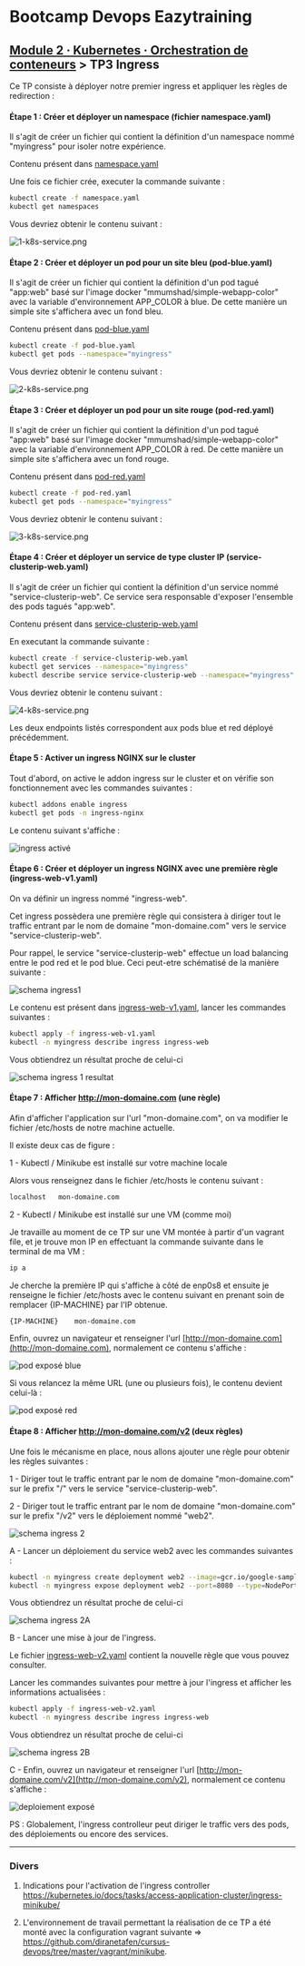 # Bootcamp Devops Eazytraining

## [Module 2 · Kubernetes · Orchestration de conteneurs](https://github.com/jeandonaldroselin/eazytraining-devops-bootcamp-kubernetes) > TP3 Ingress

Ce TP consiste à déployer notre premier ingress et appliquer les règles de redirection : 

#### Étape 1 : Créer et déployer un namespace (fichier namespace.yaml)

Il s'agit de créer un fichier qui contient la définition d'un namespace nommé "myingress" pour isoler notre expérience.

Contenu présent dans [namespace.yaml](./namespace.yaml)

Une fois ce fichier crée, executer la commande suivante : 

```bash
kubectl create -f namespace.yaml
kubectl get namespaces
```

Vous devriez obtenir le contenu suivant :

![1-k8s-service.png](1-k8s-service.png)

#### Étape 2 : Créer et déployer un pod pour un site bleu (pod-blue.yaml)

Il s'agit de créer un fichier qui contient la définition d'un pod tagué "app:web" basé sur l'image docker "mmumshad/simple-webapp-color" avec la variable d'environnement APP_COLOR à blue. De cette manière un simple site s'affichera avec un fond bleu.

Contenu présent dans [pod-blue.yaml](./pod-blue.yaml)

```bash
kubectl create -f pod-blue.yaml
kubectl get pods --namespace="myingress"
```

Vous devriez obtenir le contenu suivant :

![2-k8s-service.png](2-k8s-service.png)

#### Étape 3 : Créer et déployer un pod pour un site rouge (pod-red.yaml)

Il s'agit de créer un fichier qui contient la définition d'un pod tagué "app:web" basé sur l'image docker "mmumshad/simple-webapp-color" avec la variable d'environnement APP_COLOR à red. De cette manière un simple site s'affichera avec un fond rouge.

Contenu présent dans [pod-red.yaml](./pod-red.yaml)

```bash
kubectl create -f pod-red.yaml
kubectl get pods --namespace="myingress"
```

Vous devriez obtenir le contenu suivant :

![3-k8s-service.png](3-k8s-service.png)

#### Étape 4 : Créer et déployer un service de type cluster IP (service-clusterip-web.yaml)

Il s'agit de créer un fichier qui contient la définition d'un service nommé "service-clusterip-web". Ce service sera responsable d'exposer l'ensemble des pods tagués "app:web".

Contenu présent dans [service-clusterip-web.yaml](./service-clusterip-web.yaml)

En executant la commande suivante : 

```bash
kubectl create -f service-clusterip-web.yaml
kubectl get services --namespace="myingress"
kubectl describe service service-clusterip-web --namespace="myingress"
```

Vous devriez obtenir le contenu suivant :

![4-k8s-service.png](4-k8s-service.png)

Les deux endpoints listés correspondent aux pods blue et red déployé précédemment.

#### Étape 5 : Activer un ingress NGINX sur le cluster

Tout d'abord, on active le addon ingress sur le cluster et on vérifie son fonctionnement avec les commandes suivantes :

```bash
kubectl addons enable ingress
kubectl get pods -n ingress-nginx
```

Le contenu suivant s'affiche :

![ingress activé](./5-k8s-service.png)


#### Étape 6 : Créer et déployer un ingress NGINX avec une première règle (ingress-web-v1.yaml)

On va définir un ingress nommé "ingress-web".

Cet ingress possèdera une première règle qui consistera à diriger tout le traffic entrant par le nom de domaine "mon-domaine.com" vers le service "service-clusterip-web".

Pour rappel, le service "service-clusterip-web" effectue un load balancing entre le pod red et le pod blue. Ceci peut-etre schématisé de la manière suivante :

![schema ingress1](./6-k8s-service.png)

Le contenu est présent dans [ingress-web-v1.yaml](./ingress-web-v1.yaml), lancer les commandes suivantes :

```bash
kubectl apply -f ingress-web-v1.yaml
kubectl -n myingress describe ingress ingress-web
```

Vous obtiendrez un résultat proche de celui-ci

![schema ingress 1 resultat](./7-k8s-service.png)

#### Étape 7 : Afficher http://mon-domaine.com (une règle)

Afin d'afficher l'application sur l'url "mon-domaine.com", on va modifier le fichier /etc/hosts de notre machine actuelle.

Il existe deux cas de figure :

1 - Kubectl / Minikube est installé sur votre machine locale

Alors vous renseignez dans le fichier /etc/hosts le contenu suivant :

```bash
localhost   mon-domaine.com
```

2 - Kubectl / Minikube est installé sur une VM (comme moi)

Je travaille au moment de ce TP sur une VM montée à partir d'un vagrant file, et je trouve mon IP en effectuant la commande suivante dans le terminal de ma VM :

```bash
ip a
```

Je cherche la première IP qui s'affiche à côté de enp0s8 et ensuite je renseigne le fichier /etc/hosts avec le contenu suivant en prenant soin de remplacer {IP-MACHINE} par l'IP obtenue.

```bash
{IP-MACHINE}    mon-domaine.com
```

Enfin, ouvrez un navigateur et renseigner l'url [http://mon-domaine.com](http://mon-domaine.com), normalement ce contenu s'affiche :

![pod exposé blue](./1-simple-webapp-color-pod-browser-blue.png)

Si vous relancez la même URL (une ou plusieurs fois), le contenu devient celui-là :

![pod exposé red](./1-simple-webapp-color-pod-browser-red.png)

#### Étape 8 : Afficher http://mon-domaine.com/v2 (deux règles)

Une fois le mécanisme en place, nous allons ajouter une règle pour obtenir les règles suivantes :

1 - Diriger tout le traffic entrant par le nom de domaine "mon-domaine.com" sur le prefix "/" vers le service "service-clusterip-web".

2 - Diriger tout le traffic entrant par le nom de domaine "mon-domaine.com" sur le prefix "/v2" vers le déploiement nommé "web2".

![schema ingress 2](./8-k8s-service.png)

A - Lancer un déploiement du service web2 avec les commandes suivantes :

```bash
kubectl -n myingress create deployment web2 --image=gcr.io/google-samples/hello-app:2.0
kubectl -n myingress expose deployment web2 --port=8080 --type=NodePort
```

Vous obtiendrez un résultat proche de celui-ci

![schema ingress 2A](./9-k8s-service.png)

B - Lancer une mise à jour de l'ingress.

Le fichier [ingress-web-v2.yaml](./ingress-web-v2.yaml) contient la nouvelle règle que vous pouvez consulter.

Lancer les commandes suivantes pour mettre à jour l'ingress et afficher les informations actualisées :

```bash
kubectl apply -f ingress-web-v2.yaml
kubectl -n myingress describe ingress ingress-web
```

Vous obtiendrez un résultat proche de celui-ci

![schema ingress 2B](./10-k8s-service.png)

C - Enfin, ouvrez un navigateur et renseigner l'url [http://mon-domaine.com/v2](http://mon-domaine.com/v2), normalement ce contenu s'affiche :

![deploiement exposé](./11-k8s-service.png)

PS : Globalement, l'ingress controlleur peut diriger le traffic vers des pods, des déploiements ou encore des services.

----

### Divers

1) Indications pour l'activation de l'ingress controller https://kubernetes.io/docs/tasks/access-application-cluster/ingress-minikube/


2) L'environnement de travail permettant la réalisation de ce TP a été monté avec la configuration vagrant suivante => https://github.com/diranetafen/cursus-devops/tree/master/vagrant/minikube.
